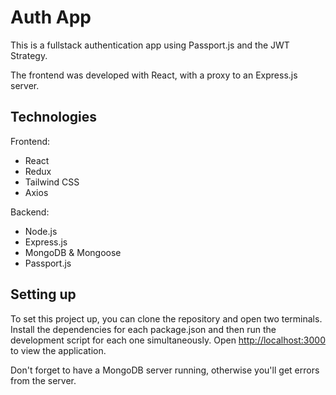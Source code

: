 # Auth App

This is a fullstack authentication app using Passport.js and the JWT Strategy.

The frontend was developed with React, with a proxy to an Express.js server.

## Technologies

Frontend:

- React
- Redux
- Tailwind CSS
- Axios

Backend:

- Node.js
- Express.js
- MongoDB & Mongoose
- Passport.js

## Setting up

To set this project up, you can clone the repository and open two terminals. Install the dependencies for each package.json and then run the development script for each one simultaneously. Open [http://localhost:3000](http://localhost:3000) to view the application.

Don't forget to have a MongoDB server running, otherwise you'll get errors from the server.
